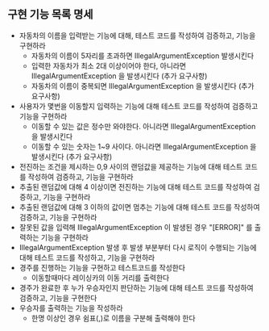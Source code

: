 ## 구현 기능 목록 명세

- 자동차의 이름을 입력받는 기능에 대해, 테스트 코드를 작성하여 검증하고, 기능을 구현하라
    - 자동차의 이름이 5자리를 초과하면 IllegalArgumentException 발생시킨다
    - 입력한 자동차가 최소 2대 이상이어야 한다, 아니라면 IllegalArgumentException 을 발생시킨다 (추가 요구사항)
    - 자동차의 이름이 중복되면 IllegalArgumentException 을 발생시킨다 (추가 요구사항)
- 사용자가 몇번을 이동할지 입력하는 기능에 대해 테스트 코드를 작성하여 검증하고 기능을 구현하라
    - 이동할 수 있는 값은 정수만 와야한다. 아니라면 IllegalArgumentException 을 발생시킨다
    - 이동할 수 있는 숫자는 1~9 사이다. 아니라면 IllegalArgumentException 을 발생시킨다 (추가 요구사항)
- 전진하는 조건을 제시하는 0,9 사이의 랜덤값을 제공하는 기능에 대해 테스트 코드를 작성하여 검증하고, 기능을 구현하라
- 추출된 랜덤값에 대해 4 이상이면 전진하는 기능에 대해 테스트 코드를 작성하여 검증하고, 기능을 구현하라
- 추출된 랜덤값에 대해 3 이하의 값이면 멈추는 기능에 대해 테스트 코드를 작성하여 검증하고, 기능을 구현하라
- 잘못된 값을 입력해 IllegalArgumentException 이 발생된 경우 "[ERROR]" 를 출력하는 기능을 구현하라
- IllegalArgumentException 발생 후 발생 부분부터 다시 로직이 수행되는 기능에 대해 테스트 코드를 작성하고, 기능을 구현하라
- 경주를 진행하는 기능을 구현하고 테스트코드를 작성한다
    - 이동할때마다 레이싱카의 이동 거리를 출력한다
- 경주가 완료한 후 누가 우승자인지 판단하는 기능에 대해 테스트 코드를 작성하여 검증하고, 기능을 구현한다
- 우승자를 출력하는 기능을 작성하라
    - 한명 이상인 경우 쉼표(,)로 이름을 구분해 출력해야 한다